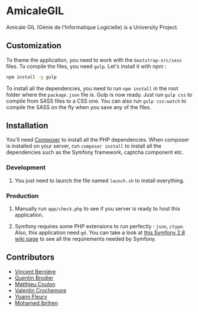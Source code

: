 AmicaleGIL
===========

Amicale GIL (Génie de l'Informatique Logicielle) is a University Project.

## Customization

To theme the application, you need to work with the `bootstrap-src/sass` files.
To compile the files, you need `gulp`. Let's install it with npm :

```bash
npm install -g gulp
```

To install all the dependencies, you need to run `npm install` in the root folder where the `package.json` file is.
Gulp is now ready. Just run `gulp css` to compile from SASS files to a CSS one. You can also run `gulp css:watch` to
compile the SASS on the fly when you save any of the files.

## Installation

You'll need [Composer](https://getcomposer.org/) to install all the PHP dependencies. When composer is installed on
your server, run `composer install` to install all the dependencies such as the Symfony framework, captcha component
etc.

### Development

1. You just need to launch the file named `launch.sh` to install everything.

### Production

1. Manually run `app/check.php` to see if you server is ready to host this application.

2. Symfony requires some PHP extensions to run perfectly : `json`, `ctype`. Also, this application need `gd`. You can
take a look at [this Symfony 2.8 wiki page](http://symfony.com/doc/2.8/reference/requirements.html) to see all the
requirements needed by Symfony.

## Contributors

* [Vincent Bernière](mailto:vincent.berniere@etu.univ-rouen.fr)
* [Quentin Brodier](mailto:quentin.brodier@etu.univ-rouen.fr)
* [Matthieu Coulon](mailto:matthieu.coulon@etu.univ-rouen.fr)
* [Valentin Crochemore](mailto:valentin.crochemore1@etu.univ-rouen.fr)
* [Yoann Fleury](mailto:yoann.fleury@etu.univ-rouen.fr)
* [Mohamed Ibrihen](mailto:mohamed.ibrihen@etu.univ-rouen.fr)
